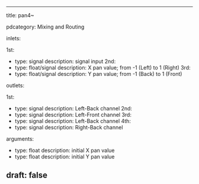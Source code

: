 --- 


title: pan4~

pdcategory: Mixing and Routing

inlets:

  1st:
  - type: signal
    description: signal input
  2nd:
  - type: float/signal
    description: X pan value; from -1 (Left) to 1 (Right)
  3rd:
  - type: float/signal
    description: Y pan value; from -1 (Back) to 1 (Front)

outlets:

  1st:
  - type: signal
    description: Left-Back channel
  2nd:
  - type: signal
    description: Left-Front channel
  3rd:
  - type: signal
    description: Left-Back channel
  4th:
  - type: signal
    description: Right-Back channel

arguments:
  - type: float
    description: initial X pan value
  - type: float
    description: initial Y pan value





draft: false
---
